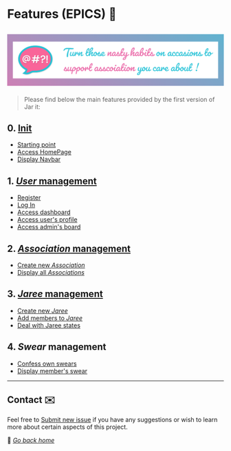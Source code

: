 # Features (EPICS) 📜

## !["wiki banner"](../src/img/banner.png)

> Please find below the main features provided by the first version of Jar it:

## 0. [Init](https://github.com/louiiuol/jar-it/milestone/1)

* [Starting point](https://github.com/louiiuol/jar-it/issues/1)
* [Access HomePage](https://github.com/louiiuol/jar-it/issues/3)
* [Display Navbar](https://github.com/louiiuol/jar-it/issues/4)

## 1. [_User_ management](https://github.com/louiiuol/jar-it/milestone/1)

* [Register](https://github.com/louiiuol/jar-it/issues/5)
* [Log In](https://github.com/louiiuol/jar-it/issues/6)
* [Access dashboard](https://github.com/louiiuol/jar-it/issues/7)
* [Access user's profile](https://github.com/louiiuol/jar-it/issues/11)
* [Access admin's board](https://github.com/louiiuol/jar-it/issues/20)

## 2. [_Association_ management](https://github.com/louiiuol/jar-it/milestone/4)

* [Create new _Association_](https://github.com/louiiuol/jar-it/issues/21)
* [Display all _Associations_](https://github.com/louiiuol/jar-it/issues/22)

## 3. [_Jaree_ management](https://github.com/louiiuol/jar-it/milestone/3)

* [Create new _Jaree_](https://github.com/louiiuol/jar-it/issues/12)
* [Add members to _Jaree_](https://github.com/louiiuol/jar-it/issues/#)
* [Deal with Jaree states](https://github.com/louiiuol/jar-it/issues/#)

## 4. _Swear_ management

* [Confess own swears](https://github.com/louiiuol/jar-it/issues/#)
* [Display member's swear](https://github.com/louiiuol/jar-it/issues/#)

***

## Contact ✉️

Feel free to [Submit new issue](https://github.com/louiiuol/jar-it/issues) if you have any suggestions or wish to learn more about certain aspects of this project.

🏡 *[Go back home](../README.md)*
